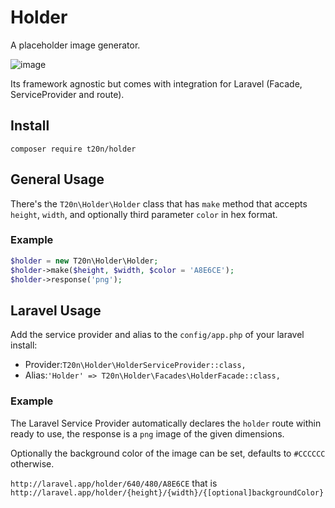 # Holder

A placeholder image generator.

![image](https://cloud.githubusercontent.com/assets/712937/19407061/cd653f86-9296-11e6-9be0-44d88dff903b.png)

 Its framework agnostic but comes with integration for Laravel (Facade, ServiceProvider and route).

## Install

`composer require t20n/holder`

## General Usage
 
There's the `T20n\Holder\Holder` class that has `make` method that accepts `height`, `width`, and optionally third parameter `color` in hex format.

### Example

```php
$holder = new T20n\Holder\Holder;
$holder->make($height, $width, $color = 'A8E6CE');
$holder->response('png');
```

## Laravel Usage

Add the service provider and alias to the `config/app.php` of your laravel install:

- Provider:`T20n\Holder\HolderServiceProvider::class,`
- Alias:`'Holder' => T20n\Holder\Facades\HolderFacade::class,`



### Example 

The Laravel Service Provider automatically declares the `holder` route within ready to use, the response is a `png` image of the given dimensions.

Optionally the background color of the image can be set, defaults to `#CCCCCC` otherwise.

`http://laravel.app/holder/640/480/A8E6CE` that is `http://laravel.app/holder/{height}/{width}/{[optional]backgroundColor}`
